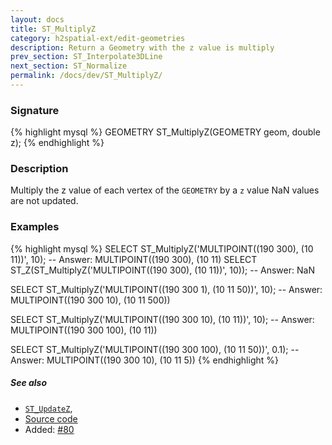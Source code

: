 ```yaml
---
layout: docs
title: ST_MultiplyZ
category: h2spatial-ext/edit-geometries
description: Return a Geometry with the z value is multiply
prev_section: ST_Interpolate3DLine
next_section: ST_Normalize
permalink: /docs/dev/ST_MultiplyZ/
---
```


### Signature

{% highlight mysql %}
GEOMETRY ST_MultiplyZ(GEOMETRY geom, double z);
{% endhighlight %}

### Description
Multiply the z value of each vertex of the `GEOMETRY` by a `z` value
NaN values are not updated.

### Examples

{% highlight mysql %}
SELECT ST_MultiplyZ('MULTIPOINT((190 300), (10 11))', 10);
-- Answer: MULTIPOINT((190 300), (10 11)
SELECT ST_Z(ST_MultiplyZ('MULTIPOINT((190 300), (10 11))', 10));
-- Answer: NaN

SELECT ST_MultiplyZ('MULTIPOINT((190 300 1), (10 11 50))',
                    10);
-- Answer: MULTIPOINT((190 300 10), (10 11 500))

SELECT ST_MultiplyZ('MULTIPOINT((190 300 10), (10 11))', 10);
-- Answer: MULTIPOINT((190 300 100), (10 11))

SELECT ST_MultiplyZ('MULTIPOINT((190 300 100), (10 11 50))', 
                    0.1);
-- Answer: MULTIPOINT((190 300 10), (10 11 5))
{% endhighlight %}

##### See also

* [`ST_UpdateZ`](../ST_UpdateZ),
* <a href="https://github.com/irstv/H2GIS/blob/master/h2spatial-ext/src/main/java/org/h2gis/h2spatialext/function/spatial/edit/ST_MultiplyZ.java" target="_blank">Source code</a>
* Added: <a href="https://github.com/irstv/H2GIS/pull/80" target="_blank">#80</a>
